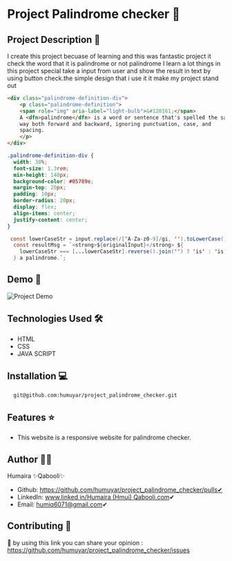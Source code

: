 # Project Palindrome checker 🚀

## Project Description 📝

I create this project becuase of learning and this was fantastic project it check the word that it is palindrome or not palindrome
I learn a lot things in this project special take a input from user and show the result in text by using button check.the simple design that i use it it make my project stand out 

```html
<div class="palindrome-definition-div">
    <p class="palindrome-definition">
    <span role="img" aria-label="light-bulb">&#128161;</span>
    A <dfn>palindrome</dfn> is a word or sentence that's spelled the same
    way both forward and backward, ignoring punctuation, case, and
    spacing.
    </p>
</div>
```

```css
.palindrome-definition-div {
  width: 30%;
  font-size: 1.3rem;
  min-height: 140px;
  background-color: #05789e;
  margin-top: 20px;
  padding: 10px;
  border-radius: 20px;
  display: flex;
  align-items: center;
  justify-content: center;
}
```

```Java Script
 const lowerCaseStr = input.replace(/[^A-Za-z0-9]/gi, '').toLowerCase();
  const resultMsg = `<strong>${originalInput}</strong> ${
    lowerCaseStr === [...lowerCaseStr].reverse().join('') ? 'is' : 'is not'
  } a palindrome.`;
```

## Demo 📸

![Project Demo](access/Screenshot%20(197).png)

## Technologies Used 🛠️
- HTML
- CSS
- JAVA SCRIPT

## Installation 💻

```clone
  git@github.com:humuyar/project_palindrome_checker.git
```
## Features ⭐
- This website is a responsive website for palindrome checker. 

## Author 👩‍💼
Humaira ✨Qabooli✨
- Github: https://github.com/humuyar/project_palindrome_checker/pulls✔
- LinkedIn: [www.linked in/Humaira (Hmui) Qabooli.com](https://www.linkedin.com/in/humaira-qabooli-0aa529309/)✔
- Email: humiq6071@gmail.com✔

## Contributing 🤝
🎇 by using this link you can share your opinion : https://github.com/humuyar/project_palindrome_checker/issues


